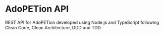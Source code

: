 # AdoPETion API

REST API for AdoPETion developed using Node.js and TypeScript following Clean Code, Clean Architecture, DDD and TDD.
